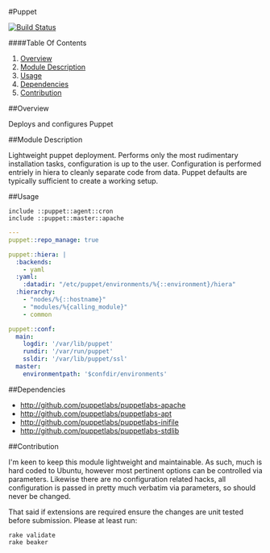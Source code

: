 #Puppet

[![Build Status](https://travis-ci.org/spjmurray/puppet-puppet.png?branch=master)](https://travis-ci.org/spjmurray/puppet-puppet)

####Table Of Contents

1. [Overview](#overview)
2. [Module Description](#module-description)
3. [Usage](#usage)
4. [Dependencies](#dependencies)
5. [Contribution](#contribution)

##Overview

Deploys and configures Puppet

##Module Description

Lightweight puppet deployment.  Performs only the most rudimentary installation
tasks, configuration is up to the user.  Configuration is performed entriely in
hiera to cleanly separate code from data.  Puppet defaults are typically
sufficient to create a working setup.

##Usage

```puppet
include ::puppet::agent::cron
include ::puppet::master::apache
```

```yaml
---
puppet::repo_manage: true

puppet::hiera: |
  :backends:
    - yaml
  :yaml:
    :datadir: "/etc/puppet/environments/%{::environment}/hiera"
  :hierarchy:
    - "nodes/%{::hostname}"
    - "modules/%{calling_module}"
    - common

puppet::conf:
  main:
    logdir: '/var/lib/puppet'
    rundir: '/var/run/puppet'
    ssldir: '/var/lib/puppet/ssl'
  master:
    environmentpath: '$confdir/environments'
```

##Dependencies

- http://github.com/puppetlabs/puppetlabs-apache
- http://github.com/puppetlabs/puppetlabs-apt
- http://github.com/puppetlabs/puppetlabs-inifile
- http://github.com/puppetlabs/puppetlabs-stdlib

##Contribution

I'm keen to keep this module lightweight and maintainable.  As such, much is hard
coded to Ubuntu, however most pertinent options can be controlled via parameters.
Likewise there are no configuration related hacks, all configuration is passed in
pretty much verbatim via parameters, so should never be changed.

That said if extensions are required ensure the changes are unit tested before
submission.  Please at least run:

```
rake validate
rake beaker
```


